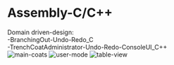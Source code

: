 # Assembly-C/C++

Domain driven-design: <br/>
  -BranchingOut-Undo-Redo_C<br/>
  -TrenchCoatAdministrator-Undo-Redo-ConsoleUI_C++<br/>
![main-coats](https://user-images.githubusercontent.com/46956225/111318595-df3ff500-866d-11eb-903e-0aec754a1b34.png)
![user-mode](https://user-images.githubusercontent.com/46956225/111318596-dfd88b80-866d-11eb-96be-16e5b2e1a69e.png)
![table-view](https://user-images.githubusercontent.com/46956225/111318591-dea75e80-866d-11eb-8dd7-540ac1e9e319.png)
 
